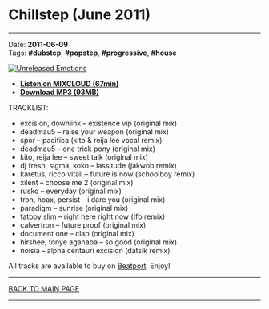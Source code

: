 # Chillstep (June 2011)

----

Date: **2011-06-09**  
Tags:  **#dubstep**, **#popstep**, **#progressive**, **#house**  

[![Unreleased Emotions](https://thumbnailer.mixcloud.com/unsafe/300x300/extaudio/a/c/9/5/aac8-2964-4e5b-a1e0-523a453b46f5)](https://www.mixcloud.com/upload/quantumenergy/chillstep-june-2011/)

* [**Listen on MIXCLOUD (67min)**](https://www.mixcloud.com/upload/quantumenergy/chillstep-june-2011/)
* [**Download MP3 (93MB)**](https://1drv.ms/u/s!AmzuuXrjf51v2LNAM1Pss5v47Czt0Q?e=ANCi8o)

TRACKLIST:  

* excision, downlink – existence vip (original mix)
* deadmau5 – raise your weapon (original mix)
* spor – pacifica (kito & reija lee vocal remix)
* deadmau5 – one trick pony (original mix)
* kito, reija lee – sweet talk (original mix)
* dj fresh, sigma, koko – lassitude (jakwob remix)
* karetus, ricco vitali – future is now (schoolboy remix)
* xilent – choose me 2 (original mix)
* rusko – everyday (original mix)
* tron, hoax, persist – i dare you (original mix)
* paradigm – sunrise (original mix)
* fatboy slim – right here right now (jfb remix)
* calvertron – future proof (original mix)
* document one – clap (original mix)
* hirshee, tonye aganaba – so good (original mix)
* noisia – alpha centauri excision (datsik remix)

All tracks are available to buy on <a href="http://beatport.com" target="_blank">Beatport</a>.
Enjoy!

----

[BACK TO MAIN PAGE](./README.md)

----
